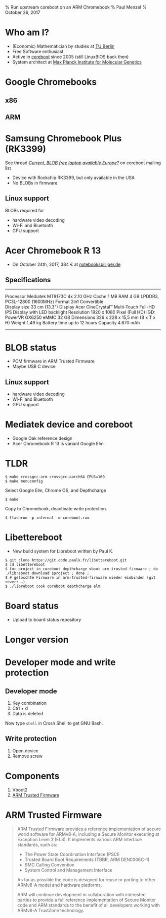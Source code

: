 % Run upstream coreboot on an ARM Chromebook
% Paul Menzel
% October 26, 2017

# Who am I?

- (Economic) Mathematician by studies at [TU Berlin](https://www.tu-berlin.de/)
- Free Software enthusiast
- Active in [coreboot](https://www.coreboot.org/) since 2005 (still LinuxBIOS back then)
- System architect at [Max Planck Institute for Molecular Genetics](https://www.molgen.mpg.de/)

# Google Chromebooks

## x86

## ARM

# Samsung Chromebook Plus (RK3399)

See thread [*Current, BLOB free laptop available Europe?*](https://mail.coreboot.org/pipermail/coreboot/2017-May/084389.html) on coreboot mailing list

- Device with Rockchip RK3399, but only available in the USA
- No BLOBs in firmware

## Linux support

BLOBs required for

- hardware video decoding
- Wi-Fi and Bluetooth
- GPU support

# Acer Chromebook R 13

- On October 24th, 2017, 384 € at [notebooksbilliger.de ](https://www.notebooksbilliger.de/acer+chromebook+r13+cb5+312t+k0yk)

## Specifications

-----------------------------	----------------------------
Processor                       Mediatek MT8173C 4x 2.10 GHz
Cache                           1 MB
RAM                             4 GB LPDDR3, PC3L-12800 (1600MHz)
Format                          2in1 Convertible 	 
Display size                    33 cm (13,3")
Display                         Acer CineCrystal™ Multi-Touch Full-HD IPS Display with LED backlight
Resolution                      1920 x 1080 Pixel (Full HD)
IGD:                            PowerVR GX6250
eMMC                            32 GB
Dimensions                      326 x 228 x 15,5 mm (B x T x H)
Weight                          1,49 kg
Battery time                    up to 12 hours
Capacity                        4.670 mAh
-----------------------------	----------------------------

# BLOB status

- PCM firmware in ARM Trusted Firmware
- Maybe USB C device

## Linux support

- hardware video decoding
- Wi-Fi and Bluetooth
- GPU support

# Mediatek device and coreboot

- Google Oak reference design
- Acer Chromebook R 13 is variant Google Elm

# TLDR

```
$ make crossgcc-arm crossgcc-aarch64 CPUS=160
$ make menuconfig
```

Select Google Elm, Chrome OS, and Depthcharge

```
$ make
```

Copy to Chromebook, deactivate write protection.

```
$ flashrom -p internal -w coreboot.rom
```

# Libettereboot

- New build system for Libreboot written by Paul K.

```
$ git clone https://git.code.paulk.fr/libettereboot.git
$ cd libettereboot
$ for project in coreboot depthcharge vboot arm-trusted-firmware ; do ./libreboot download $project ; done ;
$ # gelöschte Firmware in arm-trusted-firmware wieder einbinden (git revert …)
$ ./libreboot cook coreboot depthcharge elm
```

# Board status

- Upload to board status repository

# Longer version

# Developer mode and write protection

## Developer mode

1.  Key combination
2.  Ctrl + d
3.  Data is deleted

Now type `shell` in Crosh Shell to get GNU Bash.

## Write protection

1.  Open device
2.  Remove screw

# Components

1. Vboot2
2. [ARM Trusted Firmware](https://github.com/ARM-software/arm-trusted-firmware)

# ARM Trusted Firmware

> ARM Trusted Firmware provides a reference implementation of secure
> world software for ARMv8-A, including a Secure Monitor executing at
> Exception Level 3 (EL3). It implements various ARM interface
> standards, such as:
>
> *   The Power State Coordination Interface (PSCI)
> *   Trusted Board Boot Requirements (TBBR, ARM DEN0006C-1)
> *   SMC Calling Convention
> *   System Control and Management Interface
>
> As far as possible the code is designed for reuse or porting to other
> ARMv8-A model and hardware platforms.
>
> ARM will continue development in collaboration with interested parties
> to provide a full reference implementation of Secure Monitor code and
> ARM standards to the benefit of all developers working with ARMv8-A
> TrustZone technology.
